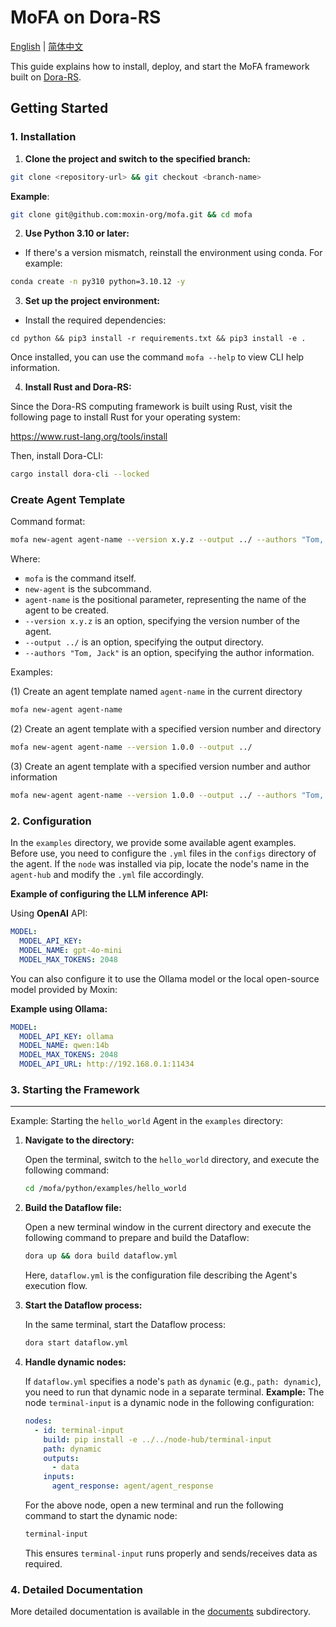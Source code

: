# MoFA on Dora-RS

[English](README.md) | [简体中文](README_cn.md)

This guide explains how to install, deploy, and start the MoFA framework built on [Dora-RS](https://github.com/dora-rs/dora).

## Getting Started

### 1. Installation

1. **Clone the project and switch to the specified branch:**

```sh
git clone <repository-url> && git checkout <branch-name>
```

**Example**:

```sh
git clone git@github.com:moxin-org/mofa.git && cd mofa
```

2. **Use Python 3.10 or later:**

- If there's a version mismatch, reinstall the environment using conda. For example:

```sh
conda create -n py310 python=3.10.12 -y
```

3. **Set up the project environment:**

- Install the required dependencies:

```
cd python && pip3 install -r requirements.txt && pip3 install -e .
```

Once installed, you can use the command `mofa --help` to view CLI help information.

4. **Install Rust and Dora-RS:**

Since the Dora-RS computing framework is built using Rust, visit the following page to install Rust for your operating system:

https://www.rust-lang.org/tools/install

Then, install Dora-CLI:

```sh
cargo install dora-cli --locked
```

### Create Agent Template

Command format:
```sh
mofa new-agent agent-name --version x.y.z --output ../ --authors "Tom, Jack"
```
Where:
- `mofa` is the command itself.
- `new-agent` is the subcommand.
- `agent-name` is the positional parameter, representing the name of the agent to be created.
- `--version x.y.z` is an option, specifying the version number of the agent.
- `--output ../` is an option, specifying the output directory.
- `--authors "Tom, Jack"` is an option, specifying the author information.

Examples:

(1) Create an agent template named `agent-name` in the current directory

```sh
mofa new-agent agent-name
```

(2) Create an agent template with a specified version number and directory

```sh
mofa new-agent agent-name --version 1.0.0 --output ../
```

(3) Create an agent template with a specified version number and author information

```sh
mofa new-agent agent-name --version 1.0.0 --output ../ --authors "Tom, Jack"
```


### 2. Configuration

In the `examples` directory, we provide some available agent examples. Before use, you need to configure the `.yml` files in the `configs` directory of the agent. If the `node` was installed via pip, locate the node's name in the `agent-hub` and modify the `.yml` file accordingly.

**Example of configuring the LLM inference API:**

Using **OpenAI** API:

```yaml
MODEL:
  MODEL_API_KEY:
  MODEL_NAME: gpt-4o-mini
  MODEL_MAX_TOKENS: 2048
```

You can also configure it to use the Ollama model or the local open-source model provided by Moxin:

**Example using Ollama:**

```yaml
MODEL:
  MODEL_API_KEY: ollama
  MODEL_NAME: qwen:14b
  MODEL_MAX_TOKENS: 2048
  MODEL_API_URL: http://192.168.0.1:11434
```

### 3. Starting the Framework

------

Example: Starting the `hello_world` Agent in the `examples` directory:

1. **Navigate to the directory:**

   Open the terminal, switch to the `hello_world` directory, and execute the following command:

   ```sh
   cd /mofa/python/examples/hello_world
   ```

2. **Build the Dataflow file:**

   Open a new terminal window in the current directory and execute the following command to prepare and build the Dataflow:

   ```sh
   dora up && dora build dataflow.yml
   ```

   Here, `dataflow.yml` is the configuration file describing the Agent's execution flow.

3. **Start the Dataflow process:**

   In the same terminal, start the Dataflow process:

   ```sh
   dora start dataflow.yml
   ```

4. **Handle dynamic nodes:**

   If `dataflow.yml` specifies a node's `path` as `dynamic` (e.g., `path: dynamic`), you need to run that dynamic node in a separate terminal.
   **Example:** The node `terminal-input` is a dynamic node in the following configuration:

   ```yaml
   nodes:
     - id: terminal-input
       build: pip install -e ../../node-hub/terminal-input
       path: dynamic
       outputs:
         - data
       inputs:
         agent_response: agent/agent_response
   ```

   For the above node, open a new terminal and run the following command to start the dynamic node:

   ```sh
   terminal-input
   ```

   This ensures `terminal-input` runs properly and sends/receives data as required.

### 4. Detailed Documentation

More detailed documentation is available in the [documents](documents/README.md) subdirectory.
